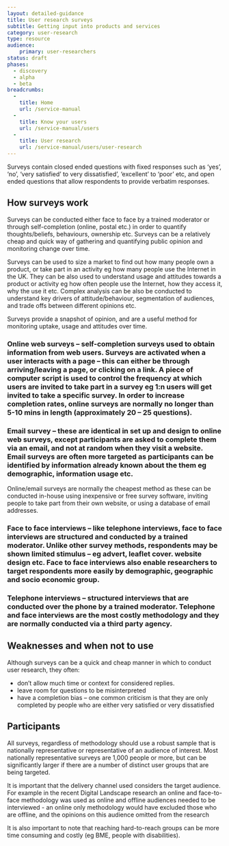 ```yaml
---
layout: detailed-guidance
title: User research surveys
subtitle: Getting input into products and services
category: user-research
type: resource
audience: 
    primary: user-researchers  
status: draft
phases:
  - discovery
  - alpha
  - beta
breadcrumbs:
  -
    title: Home
    url: /service-manual
  -
    title: Know your users
    url: /service-manual/users
  -
    title: User research
    url: /service-manual/users/user-research
---
```


Surveys contain closed ended questions with fixed responses such as ‘yes’, ‘no’, ‘very satisfied’ to very dissatisfied’, ‘excellent’ to ‘poor’ etc, and open ended questions that allow respondents to provide verbatim responses.

## How surveys work

Surveys can be conducted either face to face by a trained moderator or through self-completion (online, postal etc.) in order to quantify thoughts/beliefs, behaviours, ownership etc. Surveys can be a relatively cheap and quick way of gathering and quantifying public opinion and monitoring change over time.

Surveys can be used to size a market to find out how many people own a product, or take part in an activity eg how many people use the Internet in the UK. They can be also used to understand usage and attitudes towards a product or activity eg how often people use the Internet, how they access it, why the use it etc. Complex analysis can be also be conducted to understand key drivers of attitude/behaviour, segmentation of audiences, and trade offs between different opinions etc.
 
Surveys provide a snapshot of opinion, and are a useful method for monitoring uptake, usage and attitudes over time.
 
### Online web surveys – self-completion surveys used to obtain information from web users. Surveys are activated when a user interacts with a page – this can either be through arriving/leaving a page, or clicking on a link. A piece of computer script is used to control the frequency at which users are invited to take part in a survey eg 1:n users will get invited to take a specific survey. In order to increase completion rates, online surveys are normally no longer than 5-10 mins in length (approximately 20 – 25 questions). 

### Email survey – these are identical in set up and design to online web surveys, except participants are asked to complete them via an email, and not at random when they visit a website. Email surveys are often more targeted as participants can be identified by information already known about the them eg demographic, information usage etc.

Online/email surveys are normally the cheapest method as these can be conducted in-house using inexpensive or free survey software, inviting people to take part from their own website, or using a database of email addresses. 

### Face to face interviews – like telephone interviews, face to face interviews are structured and conducted by a trained moderator. Unlike other survey methods, respondents may be shown limited stimulus – eg advert, leaflet cover. website design etc. Face to face interviews also enable researchers to target respondents more easily by demographic, geographic and socio economic group.

### Telephone interviews – structured interviews that are conducted over the phone by a trained moderator. Telephone and face interviews are the most costly methodology and they are normally conducted via a third party agency.
 
## Weaknesses and when not to use
 
Although surveys can be a quick and cheap manner in which to conduct user research, they often:
 
* don’t allow much time or context for considered replies.
* leave room for questions to be misinterpreted
* have a completion bias – one common criticism is that they are only completed by people who are either very satisfied or very dissatisfied
 
## Participants
 
All surveys, regardless of methodology should use a robust sample that is nationally representative or representative of an audience of interest. Most nationally representative surveys are 1,000 people or more, but can be significantly larger if there are a number of distinct user groups that are being targeted.
 
It is important that the delivery channel used considers the target audience. For example in the recent Digital Landscape research an online and face-to-face methodology was used as online and offline audiences needed to be interviewed - an online only methodology would have excluded those who are offline, and the opinions on this audience omitted from the research
 
It is also important to note that reaching hard-to-reach groups can be more time consuming and costly (eg BME, people with disabilities).